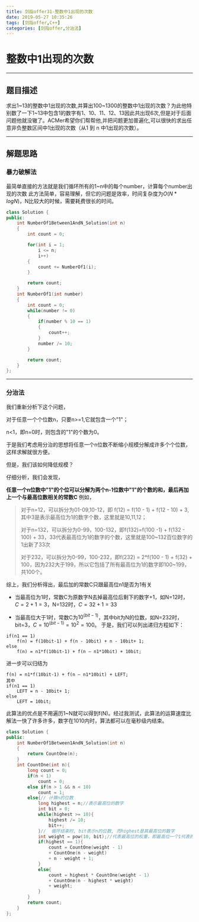 ```yaml
---
title: 剑指offer31-整数中1出现的次数
date: 2019-05-27 10:35:26
tags: [剑指offer,C++]
categories: [剑指offer,分治法]
---
```


# 整数中1出现的次数


---

## 题目描述

求出1~13的整数中1出现的次数,并算出100~1300的整数中1出现的次数？为此他特别数了一下1~13中包含1的数字有1、10、11、12、13因此共出现6次,但是对于后面问题他就没辙了。ACMer希望你们帮帮他,并把问题更加普遍化,可以很快的求出任意非负整数区间中1出现的次数（从1 到 n 中1出现的次数）。

---


## 解题思路

### 暴力破解法

最简单直接的方法就是我们循环所有的1~n中的每个number，计算每个number出现的次数
此方法简单，容易理解，但它的问题是效率，时间复杂度为$O(N * logN)$，N比较大的时候，需要耗费很长的时间。
```C++
class Solution {
public:
    int NumberOf1Between1AndN_Solution(int n)
    {
        int count = 0;

        for(int i = 1;
            i <= n;
            i++)
        {
            count += NumberOf1(i);
        }

        return count;
    }
    int NumberOf1(int number)
    {
        int count = 0;
        while(number != 0)
        {
            if(number % 10 == 1)
            {
                count++;
            }
            number /= 10;
        }

        return count;
    }
};
```
---

### 分治法
我们重新分析下这个问题，

对于任意一个个位数n，只要n>=1,它就包含一个"1"；

n<1，即n=0时，则包含的"1"的个数为0。

于是我们考虑用分治的思想将任意一个n位数不断缩小规模分解成许多个个位数，这样求解就很方便。

但是，我们该如何降低规模？

仔细分析，我们会发现，

**任意一个n位数中"1"的个位可以分解为两个n-1位数中"1"的个数的和，最后再加上一个与最高位数相关的常数C**
例如，

> 对于n=12，可以拆分为01-09,10-12，即 f(12) = f(10 - 1) + f(12 - 10) + 3,其中3是表示最高位为1的数字个数，这里就是10,11,12；
>
> 对于n=132，可以拆分为0-99，100-132，即f(132)=f(100 -1) + f(132 - 100) + 33，33代表最高位为1的数字的个数，这里就是100~132百位数字的1出新了33次
>
> 对于232，可以拆分为0-99，100-232，即f(232) = 2*f(100 - 1) + f(32) + 100，因为232大于199，所以它包括了所有最高位为1的数字即100~199，共100个。

综上，我们分析得出，最后加的常数C只跟最高位n1是否为1有关

- 当最高位为1时，常数C为原数字N去掉最高位后剩下的数字+1，如N=12时，$C = 2 + 1 = 3$，N=132时，$C = 32 + 1 = 33$

- 当最高位大于1时，常数C为$10^(bit-1)$，其中bit为N的位数，如N=232时，bit=3，$C = 10^(bit-1) = 10^2 = 100$。 于是，我们可以列出递归方程如下：
```
if(n1 == 1)
    f(n) = f(10bit-1) + f(n - 10bit) + n - 10bit+ 1;
else
    f(n) = n1*f(10bit-1) + f(n – n1*10bit) + 10bit;
```
进一步可以归结为
```
f(n) = n1*f(10bit-1) + f(n – n1*10bit) + LEFT;
其中
if(n1 == 1)
    LEFT = n - 10bit+ 1;
else
    LEFT = 10bit;
```
此算法的优点是不用遍历1~N就可以得到f(N)。经过我测试，此算法的运算速度比解法一快了许多许多，数字在1010内时，算法都可以在毫秒级内结束。
```C++
class Solution {
public:
    int NumberOf1Between1AndN_Solution(int n)
    {
        return CountOne(n);
    }
    int CountOne(int n){
        long count = 0;
        if(n < 1)
            count = 0;
        else if(n > 1 && n < 10)
            count = 1;
        else{// 计算n的位数
            long highest = n;//表示最高位的数字
            int bit = 0;
            while(highest >= 10){
                highest /= 10;
                bit++;
            }//  循环结束时, bit表示n的位数, 而highest是其最高位的数字
            int weight = pow(10, bit);//代表最高位的权重，即最高位一个1代表的大小
            if(highest == 1){
                count = CountOne(weight - 1)
                + CountOne(n - weight)
                + n - weight + 1;
            }
            else{
                count = highest * CountOne(weight - 1)
                + CountOne(n - highest * weight)
                + weight;
            }
        }
        return count;
    }
};
```